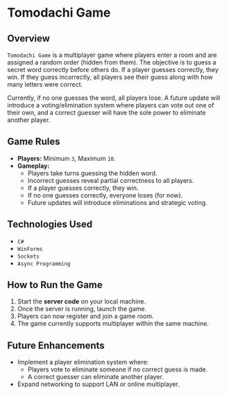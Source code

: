 # Tomodachi Game

## Overview
`Tomodachi Game` is a multiplayer game where players enter a room and are assigned a random order (hidden from them). The objective is to guess a secret word correctly before others do. If a player guesses correctly, they win. If they guess incorrectly, all players see their guess along with how many letters were correct.

Currently, if no one guesses the word, all players lose. A future update will introduce a voting/elimination system where players can vote out one of their own, and a correct guesser will have the sole power to eliminate another player.

## Game Rules
- **Players:** Minimum `3`, Maximum `10`.
- **Gameplay:**
  - Players take turns guessing the hidden word.
  - Incorrect guesses reveal partial correctness to all players.
  - If a player guesses correctly, they win.
  - If no one guesses correctly, everyone loses (for now).
  - Future updates will introduce eliminations and strategic voting.

## Technologies Used
- `C#`
- `WinForms`
- `Sockets`
- `Async Programming`

## How to Run the Game
1. Start the **server code** on your local machine.
2. Once the server is running, launch the game.
3. Players can now register and join a game room.
4. The game currently supports multiplayer within the same machine.

## Future Enhancements
- Implement a player elimination system where:
  - Players vote to eliminate someone if no correct guess is made.
  - A correct guesser can eliminate another player.
- Expand networking to support LAN or online multiplayer.
